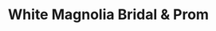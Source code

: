 ---
title: "White Magnolia Bridal & Prom"
url: /wyandotte/white-magnolia-bridal-and-prom/
shop: clothes
---